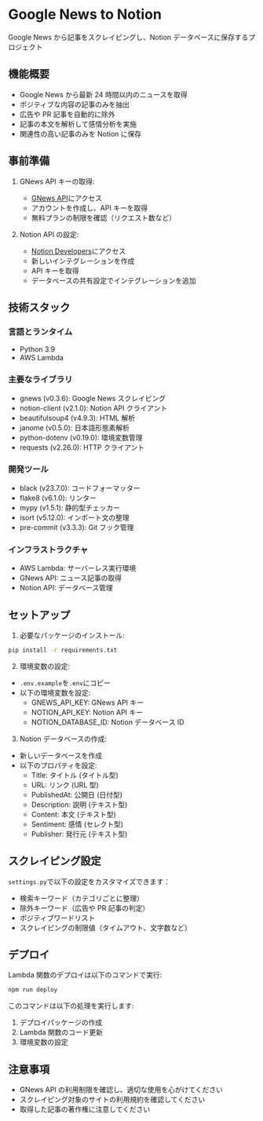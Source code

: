 # Google News to Notion

Google News から記事をスクレイピングし、Notion データベースに保存するプロジェクト

## 機能概要

- Google News から最新 24 時間以内のニュースを取得
- ポジティブな内容の記事のみを抽出
- 広告や PR 記事を自動的に除外
- 記事の本文を解析して感情分析を実施
- 関連性の高い記事のみを Notion に保存

## 事前準備

1. GNews API キーの取得:

   - [GNews API](https://gnews.io/)にアクセス
   - アカウントを作成し、API キーを取得
   - 無料プランの制限を確認（リクエスト数など）

2. Notion API の設定:
   - [Notion Developers](https://developers.notion.com/)にアクセス
   - 新しいインテグレーションを作成
   - API キーを取得
   - データベースの共有設定でインテグレーションを追加

## 技術スタック

### 言語とランタイム

- Python 3.9
- AWS Lambda

### 主要なライブラリ

- gnews (v0.3.6): Google News スクレイピング
- notion-client (v2.1.0): Notion API クライアント
- beautifulsoup4 (v4.9.3): HTML 解析
- janome (v0.5.0): 日本語形態素解析
- python-dotenv (v0.19.0): 環境変数管理
- requests (v2.26.0): HTTP クライアント

### 開発ツール

- black (v23.7.0): コードフォーマッター
- flake8 (v6.1.0): リンター
- mypy (v1.5.1): 静的型チェッカー
- isort (v5.12.0): インポート文の整理
- pre-commit (v3.3.3): Git フック管理

### インフラストラクチャ

- AWS Lambda: サーバーレス実行環境
- GNews API: ニュース記事の取得
- Notion API: データベース管理

## セットアップ

1. 必要なパッケージのインストール:

```bash
pip install -r requirements.txt
```

2. 環境変数の設定:

- `.env.example`を`.env`にコピー
- 以下の環境変数を設定:
  - GNEWS_API_KEY: GNews API キー
  - NOTION_API_KEY: Notion API キー
  - NOTION_DATABASE_ID: Notion データベース ID

3. Notion データベースの作成:

- 新しいデータベースを作成
- 以下のプロパティを設定:
  - Title: タイトル (タイトル型)
  - URL: リンク (URL 型)
  - PublishedAt: 公開日 (日付型)
  - Description: 説明 (テキスト型)
  - Content: 本文 (テキスト型)
  - Sentiment: 感情 (セレクト型)
  - Publisher: 発行元 (テキスト型)

## スクレイピング設定

`settings.py`で以下の設定をカスタマイズできます：

- 検索キーワード（カテゴリごとに整理）
- 除外キーワード（広告や PR 記事の判定）
- ポジティブワードリスト
- スクレイピングの制限値（タイムアウト、文字数など）

## デプロイ

Lambda 関数のデプロイは以下のコマンドで実行:

```bash
npm run deploy
```

このコマンドは以下の処理を実行します:

1. デプロイパッケージの作成
2. Lambda 関数のコード更新
3. 環境変数の設定

## 注意事項

- GNews API の利用制限を確認し、適切な使用を心がけてください
- スクレイピング対象のサイトの利用規約を確認してください
- 取得した記事の著作権に注意してください
